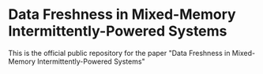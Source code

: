 # Data Freshness in Mixed-Memory Intermittently-Powered Systems

This is the official public repository for the paper "Data Freshness in Mixed-Memory Intermittently-Powered Systems"
